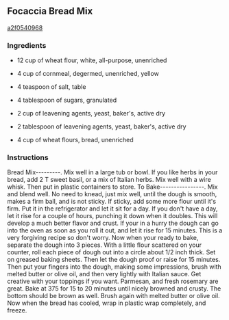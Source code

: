 ## Focaccia Bread Mix

[a2f0540968](http://www.food.com/recipe/focaccia-bread-mix-23869)

### Ingredients

 - 12 cup of wheat flour, white, all-purpose, unenriched

 - 4 cup of cornmeal, degermed, unenriched, yellow

 - 4 teaspoon of salt, table

 - 4 tablespoon of sugars, granulated

 - 2 cup of leavening agents, yeast, baker's, active dry

 - 2 tablespoon of leavening agents, yeast, baker's, active dry

 - 4 cup of wheat flours, bread, unenriched

### Instructions

Bread Mix---------. Mix well in a large tub or bowl. If you like herbs in your bread, add 2 T sweet basil, or a mix of Italian herbs. Mix well with a wire whisk. Then put in plastic containers to store. To Bake----------------. Mix and blend well. No need to knead, just mix well, until the dough is smooth, makes a firm ball, and is not sticky. If sticky, add some more flour until it's firm. Put it in the refrigerator and let it sit for a day. If you don't have a day, let it rise for a couple of hours, punching it down when it doubles. This will develop a much better flavor and crust. If your in a hurry the dough can go into the oven as soon as you roll it out, and let it rise for 15 minutes. This is a very forgiving recipe so don't worry. Now when your ready to bake, separate the dough into 3 pieces. With a little flour scattered on your counter, roll each piece of dough out into a circle about 1/2 inch thick. Set on greased baking sheets. Then let the dough proof or raise for 15 minutes. Then put your fingers into the dough, making some impressions, brush with melted butter or olive oil, and then very lightly with Italian sauce. Get creative with your toppings if you want. Parmesan, and fresh rosemary are great. Bake at 375 for 15 to 20 minutes until nicely browned and crusty. The bottom should be brown as well. Brush again with melted butter or olive oil. Now when the bread has cooled, wrap in plastic wrap completely, and freeze.
